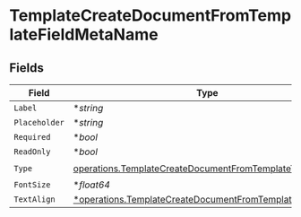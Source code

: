 # TemplateCreateDocumentFromTemplateFieldMetaName


## Fields

| Field                                                                                                                               | Type                                                                                                                                | Required                                                                                                                            | Description                                                                                                                         |
| ----------------------------------------------------------------------------------------------------------------------------------- | ----------------------------------------------------------------------------------------------------------------------------------- | ----------------------------------------------------------------------------------------------------------------------------------- | ----------------------------------------------------------------------------------------------------------------------------------- |
| `Label`                                                                                                                             | **string*                                                                                                                           | :heavy_minus_sign:                                                                                                                  | N/A                                                                                                                                 |
| `Placeholder`                                                                                                                       | **string*                                                                                                                           | :heavy_minus_sign:                                                                                                                  | N/A                                                                                                                                 |
| `Required`                                                                                                                          | **bool*                                                                                                                             | :heavy_minus_sign:                                                                                                                  | N/A                                                                                                                                 |
| `ReadOnly`                                                                                                                          | **bool*                                                                                                                             | :heavy_minus_sign:                                                                                                                  | N/A                                                                                                                                 |
| `Type`                                                                                                                              | [operations.TemplateCreateDocumentFromTemplateTypeName](../../models/operations/templatecreatedocumentfromtemplatetypename.md)      | :heavy_check_mark:                                                                                                                  | N/A                                                                                                                                 |
| `FontSize`                                                                                                                          | **float64*                                                                                                                          | :heavy_minus_sign:                                                                                                                  | N/A                                                                                                                                 |
| `TextAlign`                                                                                                                         | [*operations.TemplateCreateDocumentFromTemplateTextAlign2](../../models/operations/templatecreatedocumentfromtemplatetextalign2.md) | :heavy_minus_sign:                                                                                                                  | N/A                                                                                                                                 |
